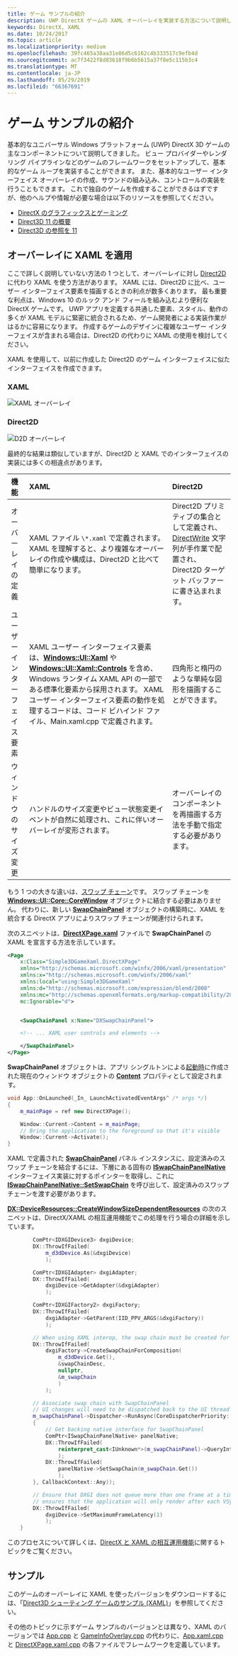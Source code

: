 ```yaml
---
title: ゲーム サンプルの紹介
description: UWP DirectX ゲームの XAML オーバーレイを実装する方法について説明します。
keywords: DirectX, XAML
ms.date: 10/24/2017
ms.topic: article
ms.localizationpriority: medium
ms.openlocfilehash: 39fc465a38aa31e86d5c6162c4b333517c9efb4d
ms.sourcegitcommit: ac7f3422f8d83618f9b6b5615a37f8e5c115b3c4
ms.translationtype: MT
ms.contentlocale: ja-JP
ms.lasthandoff: 05/29/2019
ms.locfileid: "66367691"
---
```

# <a name="extend-the-game-sample"></a>ゲーム サンプルの紹介

基本的なユニバーサル Windows プラットフォーム (UWP) DirectX 3D ゲームの主なコンポーネントについて説明してきました。 ビュー プロバイダーやレンダリング パイプラインなどのゲームのフレームワークをセットアップして、基本的なゲーム ループを実装することができます。 また、基本的なユーザー インターフェイス オーバーレイの作成、サウンドの組み込み、コントロールの実装を行うこともできます。 これで独自のゲームを作成することができるはずですが、他のヘルプや情報が必要な場合は以下のリソースを参照してください。

-   [DirectX のグラフィックスとゲーミング](https://docs.microsoft.com/windows/desktop/directx)
-   [Direct3D 11 の概要](https://docs.microsoft.com/windows/desktop/direct3d11/dx-graphics-overviews)
-   [Direct3D の参照を 11](https://docs.microsoft.com/windows/desktop/direct3d11/d3d11-graphics-reference)

## <a name="using-xaml-for-the-overlay"></a>オーバーレイに XAML を適用


ここで詳しく説明していない方法の 1 つとして、オーバーレイに対し [Direct2D](https://docs.microsoft.com/windows/desktop/Direct2D/direct2d-portal) に代わり XAML を使う方法があります。 XAML には、Direct2D に比べ、ユーザー インターフェイス要素を描画するときの利点が数多くあります。 最も重要な利点は、Windows 10 のルック アンド フィールを組み込むより便利な DirectX ゲームです。 UWP アプリを定義する共通した要素、スタイル、動作の多くが XAML モデルに緊密に統合されるため、ゲーム開発者による実装作業がはるかに容易になります。 作成するゲームのデザインに複雑なユーザー インターフェイスが含まれる場合は、Direct2D の代わりに XAML の使用を検討してください。

XAML を使用して、以前に作成した Direct2D のゲーム インターフェイスに似たインターフェイスを作成できます。

### <a name="xaml"></a>XAML
![XAML オーバーレイ](./images/simple-dx-game-extend-xaml.PNG)

### <a name="direct2d"></a>Direct2D
![D2D オーバーレイ](./images/simple-dx-game-extend-d2d.PNG)

最終的な結果は類似していますが、Direct2D と XAML でのインターフェイスの実装には多くの相違点があります。

機能 | XAML| Direct2D
:----------|:----------- | :-----------
オーバーレイの定義 | XAML ファイル `\*.xaml` で定義されます。 XAML を理解すると、より複雑なオーバーレイの作成や構成は、Direct2D と比べて簡単になります。| Direct2D プリミティブの集合として定義され、[DirectWrite](https://docs.microsoft.com/windows/desktop/DirectWrite/direct-write-portal) 文字列が手作業で配置され、Direct2D ターゲット バッファーに書き込まれます。 
ユーザー インターフェイス要素 | XAML ユーザー インターフェイス要素は、[**Windows::UI::Xaml**](https://docs.microsoft.com/uwp/api/Windows.UI.Xaml) や [**Windows::UI::Xaml::Controls**](https://docs.microsoft.com/uwp/api/Windows.UI.Xaml.Controls) を含め、Windows ランタイム XAML API の一部である標準化要素から採用されます。 XAML ユーザー インターフェイス要素の動作を処理するコードは、コード ビハインド ファイル、Main.xaml.cpp で定義されます。 | 四角形と楕円のような単純な図形を描画することができます。
ウィンドウのサイズ変更 | ハンドルのサイズ変更やビュー状態変更イベントが自然に処理され、これに伴いオーバーレイが変形されます。 | オーバーレイのコンポーネントを再描画する方法を手動で指定する必要があります。


もう 1 つの大きな違いは、[スワップ チェーン](https://docs.microsoft.com/windows/uwp/graphics-concepts/swap-chains)です。 スワップ チェーンを [**Windows::UI::Core::CoreWindow**](https://docs.microsoft.com/uwp/api/windows.ui.core.corewindow) オブジェクトに結合する必要はありません。 代わりに、新しい [**SwapChainPanel**](https://docs.microsoft.com/uwp/api/windows.ui.xaml.controls.swapchainpanel) オブジェクトの構築時に、XAML を統合する DirectX アプリによりスワップ チェーンが関連付けられます。 

次のスニペットは、[**DirectXPage.xaml**](https://github.com/Microsoft/Windows-universal-samples/blob/6370138b150ca8a34ff86de376ab6408c5587f5d/Samples/Simple3DGameXaml/cpp/DirectXPage.xaml) ファイルで **SwapChainPanel** の XAML を宣言する方法を示しています。
```xml
<Page
    x:Class="Simple3DGameXaml.DirectXPage"
    xmlns="http://schemas.microsoft.com/winfx/2006/xaml/presentation"
    xmlns:x="http://schemas.microsoft.com/winfx/2006/xaml"
    xmlns:local="using:Simple3DGameXaml"
    xmlns:d="http://schemas.microsoft.com/expression/blend/2008"
    xmlns:mc="http://schemas.openxmlformats.org/markup-compatibility/2006"
    mc:Ignorable="d">


    <SwapChainPanel x:Name="DXSwapChainPanel">

    <!-- ... XAML user controls and elements -->

    </SwapChainPanel>
</Page>
```

**SwapChainPanel** オブジェクトは、アプリ シングルトンによる[起動時](https://github.com/Microsoft/Windows-universal-samples/blob/6370138b150ca8a34ff86de376ab6408c5587f5d/Samples/Simple3DGameXaml/cpp/App.xaml.cpp#L45-L51)に作成された現在のウィンドウ オブジェクトの [**Content**](https://docs.microsoft.com/uwp/api/Windows.UI.Xaml.Window.Content) プロパティとして設定されます。

```cpp
void App::OnLaunched(_In_ LaunchActivatedEventArgs^ /* args */)
{
    m_mainPage = ref new DirectXPage();

    Window::Current->Content = m_mainPage;
    // Bring the application to the foreground so that it's visible
    Window::Current->Activate();
}
```


XAML で定義された [**SwapChainPanel**](https://docs.microsoft.com/uwp/api/Windows.UI.Xaml.Controls.SwapChainPanel) パネル インスタンスに、設定済みのスワップ チェーンを結合するには、下層にある固有の [**ISwapChainPanelNative**](https://docs.microsoft.com/windows/desktop/api/windows.ui.xaml.media.dxinterop/nn-windows-ui-xaml-media-dxinterop-iswapchainpanelnative) インターフェイス実装に対するポインターを取得し、これに [**ISwapChainPanelNative::SetSwapChain**](https://docs.microsoft.com/windows/desktop/api/windows.ui.xaml.media.dxinterop/nf-windows-ui-xaml-media-dxinterop-iswapchainpanelnative-setswapchain) を呼び出して、設定済みのスワップ チェーンを渡す必要があります。 

[  **DX::DeviceResources::CreateWindowSizeDependentResources**](https://github.com/Microsoft/Windows-universal-samples/blob/6370138b150ca8a34ff86de376ab6408c5587f5d/Samples/Simple3DGameXaml/cpp/Common/DeviceResources.cpp#L218-L521) の次のスニペットは、DirectX/XAML の相互運用機能でこの処理を行う場合の詳細を示しています。

```cpp
        ComPtr<IDXGIDevice3> dxgiDevice;
        DX::ThrowIfFailed(
            m_d3dDevice.As(&dxgiDevice)
            );

        ComPtr<IDXGIAdapter> dxgiAdapter;
        DX::ThrowIfFailed(
            dxgiDevice->GetAdapter(&dxgiAdapter)
            );

        ComPtr<IDXGIFactory2> dxgiFactory;
        DX::ThrowIfFailed(
            dxgiAdapter->GetParent(IID_PPV_ARGS(&dxgiFactory))
            );

        // When using XAML interop, the swap chain must be created for composition.
        DX::ThrowIfFailed(
            dxgiFactory->CreateSwapChainForComposition(
                m_d3dDevice.Get(),
                &swapChainDesc,
                nullptr,
                &m_swapChain
                )
            );

        // Associate swap chain with SwapChainPanel
        // UI changes will need to be dispatched back to the UI thread
        m_swapChainPanel->Dispatcher->RunAsync(CoreDispatcherPriority::High, ref new DispatchedHandler([=]()
        {
            // Get backing native interface for SwapChainPanel
            ComPtr<ISwapChainPanelNative> panelNative;
            DX::ThrowIfFailed(
                reinterpret_cast<IUnknown*>(m_swapChainPanel)->QueryInterface(IID_PPV_ARGS(&panelNative))
                );
            DX::ThrowIfFailed(
                panelNative->SetSwapChain(m_swapChain.Get())
                );
        }, CallbackContext::Any));

        // Ensure that DXGI does not queue more than one frame at a time. This both reduces latency and
        // ensures that the application will only render after each VSync, minimizing power consumption.
        DX::ThrowIfFailed(
            dxgiDevice->SetMaximumFrameLatency(1)
            );
    }
```

このプロセスについて詳しくは、[DirectX と XAML の相互運用機能](directx-and-xaml-interop.md)に関するトピックをご覧ください。

## <a name="sample"></a>サンプル

このゲームのオーバーレイに XAML を使ったバージョンをダウンロードするには、「[Direct3D シューティング ゲームのサンプル (XAML)](https://github.com/Microsoft/Windows-universal-samples/tree/master/Samples/Simple3DGameXaml)」を参照してください。


その他のトピックに示すゲーム サンプルのバージョンとは異なり、XAML のバージョンでは [App.cpp](https://github.com/Microsoft/Windows-universal-samples/blob/6370138b150ca8a34ff86de376ab6408c5587f5d/Samples/Simple3DGameDX/cpp/App.cpp) と [GameInfoOverlay.cpp](https://github.com/Microsoft/Windows-universal-samples/blob/6370138b150ca8a34ff86de376ab6408c5587f5d/Samples/Simple3DGameDX/cpp/GameInfoOverlay.cpp) の代わりに、[App.xaml.cpp](https://github.com/Microsoft/Windows-universal-samples/blob/6370138b150ca8a34ff86de376ab6408c5587f5d/Samples/Simple3DGameXaml/cpp/App.xaml.cpp) と [DirectXPage.xaml.cpp](https://github.com/Microsoft/Windows-universal-samples/blob/6370138b150ca8a34ff86de376ab6408c5587f5d/Samples/Simple3DGameXaml/cpp/DirectXPage.xaml.cpp) の各ファイルでフレームワークを定義しています。